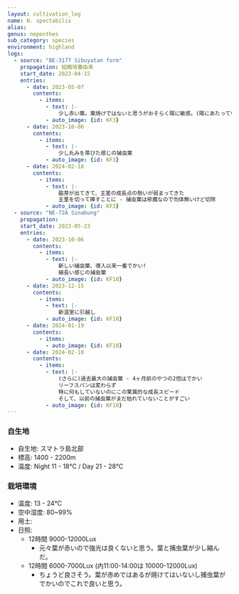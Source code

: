 ```yaml
---
layout: cultivation_log
name: N. spectabilis
alias:
genus: nepenthes
sub_category: species
environment: highland
logs:
  - source: "BE-3177 Sibuyatan form"
    propagation: 組織培養由来
    start_date: 2023-04-15
    entries:
      - date: 2023-05-07
        contents:
          - items:
            - text: |-
                少し赤い葉。葉焼けではないと思うがおそらく陽に敏感。(陽にあたっていないところは明るい緑)
            - auto_image: {id: KF3}
      - date: 2023-10-06
        contents:
          - items:
            - text: |-
                少し丸みを帯びた感じの捕虫葉
            - auto_image: {id: KF3}
      - date: 2024-02-18
        contents:
          - items:
            - text: |-
                脇芽が出てきて、主茎の成長点の勢いが弱まってきた
                主茎を切って挿すことに - 捕虫葉は邪魔なので勿体無いけど切除
            - auto_image: {id: KF3}
  - source: "NE-72A Sinabung"
    propagation: 
    start_date: 2023-05-23
    entries:
      - date: 2023-10-06
        contents:
          - items:
            - text: |-
                新しい捕虫葉、導入以来一番でかい!
                細長い感じの捕虫葉
            - auto_image: {id: KF10}
      - date: 2023-12-15
        contents:
          - items:
            - text: |-
                新温室に引越し 
            - auto_image: {id: KF10}
      - date: 2024-01-19
        contents:
          - items:
            - auto_image: {id: KF10}
      - date: 2024-02-18
        contents:
          - items:
            - text: |-
                (さらに)過去最大の捕虫葉 - 4ヶ月前のやつの2倍はでかい
                リーフスパンは変わらず
                特に何もしていないのにこの驚異的な成長スピード
                そして、以前の捕虫葉がまだ枯れていないことがすごい
            - auto_image: {id: KF10}
---
```

### 自生地
- 自生地: スマトラ島北部
- 標高: 1400 - 2200m
- 温度: Night 11 - 18℃ / Day 21 - 28℃

### 栽培環境
- 温度: 13 - 24℃
- 空中湿度: 80~99%
- 用土:
- 日照:
  - 12時間 9000-12000Lux
    - 元々葉が赤いので強光は良くないと思う。葉と捕虫葉が少し縮んだ。
  - 12時間 6000-7000Lux (内11:00-14:00は 10000-12000Lux)
    - ちょうど良さそう。葉が赤めではあるが焼けてはいないし捕虫葉がでかいのでこれで良いと思う。
